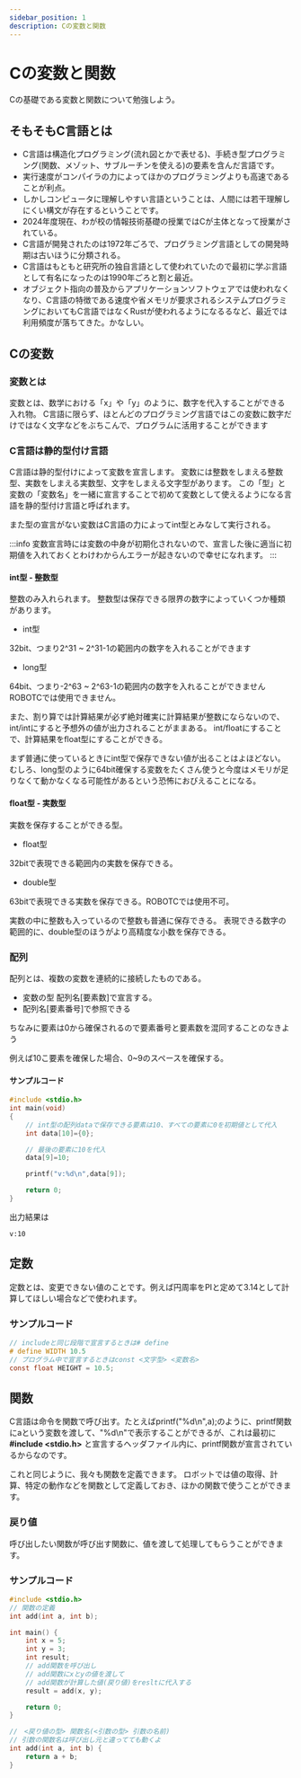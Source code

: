 ```yaml
---
sidebar_position: 1
description: Cの変数と関数
---
```

# Cの変数と関数
Cの基礎である変数と関数について勉強しよう。

## そもそもC言語とは
- C言語は構造化プログラミング(流れ図とかで表せる)、手続き型プログラミング(関数、メゾット、サブルーチンを使える)の要素を含んだ言語です。
- 実行速度がコンパイラの力によってほかのプログラミングよりも高速であることが利点。
- しかしコンピュータに理解しやすい言語ということは、人間には若干理解しにくい構文が存在するということです。
- 2024年度現在、わが校の情報技術基礎の授業ではCが主体となって授業がされている。
- C言語が開発されたのは1972年ごろで、プログラミング言語としての開発時期は古いほうに分類される。
- C言語はもともと研究所の独自言語として使われていたので最初に学ぶ言語として有名になったのは1990年ごろと割と最近。
- オブジェクト指向の普及からアプリケーションソフトウェアでは使われなくなり、C言語の特徴である速度や省メモリが要求されるシステムプログラミングにおいてもC言語ではなくRustが使われるようになるるなど、最近では利用頻度が落ちてきた。かなしい。

## Cの変数
### 変数とは
変数とは、数学における「x」や「y」のように、数字を代入することができる入れ物。
C言語に限らず、ほとんどのプログラミング言語ではこの変数に数字だけではなく文字などをぶちこんで、プログラムに活用することができます

### C言語は静的型付け言語
C言語は静的型付けによって変数を宣言します。
変数には整数をしまえる整数型、実数をしまえる実数型、文字をしまえる文字型があります。
この「型」と変数の「変数名」を一緒に宣言することで初めて変数として使えるようになる言語を静的型付け言語と呼ばれます。

また型の宣言がない変数はC言語の力によってint型とみなして実行される。

:::info
変数宣言時には変数の中身が初期化されないので、宣言した後に適当に初期値を入れておくとわけわからんエラーが起きないので幸せになれます。
:::

#### int型 - 整数型
整数のみ入れられます。
整数型は保存できる限界の数字によっていくつか種類があります。

- int型

32bit、つまり2^31 ~ 2^31-1の範囲内の数字を入れることができます

- long型

64bit、つまり-2^63 ~ 2^63-1の範囲内の数字を入れることができません
ROBOTCでは使用できません。

また、割り算では計算結果が必ず絶対確実に計算結果が整数にならないので、int/intにすると予想外の値が出力されることがままある。
int/floatにすることで、計算結果をfloat型にすることができる。

まず普通に使っているときにint型で保存できない値が出ることはよほどない。むしろ、long型のように64bit確保する変数をたくさん使うと今度はメモリが足りなくて動かなくなる可能性があるという恐怖におびえることになる。

#### float型 - 実数型
実数を保存することができる型。
- float型

32bitで表現できる範囲内の実数を保存できる。

- double型

63bitで表現できる実数を保存できる。ROBOTCでは使用不可。

実数の中に整数も入っているので整数も普通に保存できる。
表現できる数字の範囲的に、double型のほうがより高精度な小数を保存できる。

### 配列
配列とは、複数の変数を連続的に接続したものである。
- 変数の型 配列名[要素数]で宣言する。
- 配列名[要素番号]で参照できる

ちなみに要素は0から確保されるので要素番号と要素数を混同することのなきよう

例えば10こ要素を確保した場合、0~9のスペースを確保する。

#### サンプルコード
```c
#include <stdio.h>
int main(void)
{
    // int型の配列dataで保存できる要素は10、すべての要素に0を初期値として代入
    int data[10]={0}; 

    // 最後の要素に10を代入
    data[9]=10; 

    printf("v:%d\n",data[9]);

    return 0;
}
```

出力結果は

```
v:10
```

## 定数
定数とは、変更できない値のことです。例えば円周率をPIと定めて3.14として計算してほしい場合などで使われます。

### サンプルコード
```c
// includeと同じ段階で宣言するときは# define
# define WIDTH 10.5
// プログラム中で宣言するときはconst <文字型> <変数名>
const float HEIGHT = 10.5;
```
## 関数
C言語は命令を関数で呼び出す。たとえばprintf("%d\n",a);のように、printf関数にaという変数を渡して、"%d\n"で表示することができるが、これは最初に **#include <stdio.h>** と宣言するヘッダファイル内に、printf関数が宣言されているからなのです。

これと同じように、我々も関数を定義できます。
ロボットでは値の取得、計算、特定の動作などを関数として定義しておき、ほかの関数で使うことができます。

### 戻り値
呼び出したい関数が呼び出す関数に、値を渡して処理してもらうことができます。

### サンプルコード
```c
#include <stdio.h>
// 関数の定義
int add(int a, int b);

int main() {
    int x = 5;
    int y = 3;
    int result;
    // add関数を呼び出し
    // add関数にxとyの値を渡して
    // add関数が計算した値(戻り値)をresltに代入する
    result = add(x, y);

    return 0;
}

//　<戻り値の型> 関数名(<引数の型> 引数の名前)
// 引数の関数名は呼び出し元と違ってても動くよ
int add(int a, int b) {
    return a + b;
}

```